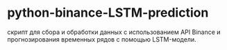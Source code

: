 # python-binance-LSTM-prediction
скрипт для сбора и обработки данных с использованием API Binance и прогнозирования временных рядов с помощью LSTM-модели.

